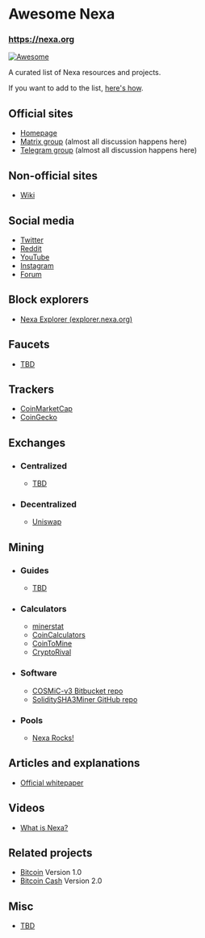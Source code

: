 # Awesome Nexa

### https://nexa.org

[![Awesome](https://awesome.re/badge.svg)](https://awesome.re)

A curated list of Nexa resources and projects.

If you want to add to the list, [here's how](CONTRIBUTING.md).


## Official sites

- [Homepage](https://nexa.org/)
- [Matrix group](https://matrix.to/#/#nexacoin:matrix.org) (almost all discussion happens here)
- [Telegram group](https://discord.gg/JGEqqmS) (almost all discussion happens here)


## Non-official sites

- [Wiki](https://nexa.wiki/)


## Social media

- [Twitter](https://twitter.com/nexamoney)
- [Reddit](https://www.reddit.com/r/Nexa/)
- [YouTube](https://www.youtube.com/channel/UCH03nTnxs3TLmbSHtm54B1g)
- [Instagram](https://www.instagram.com/nexacoin/)
- [Forum]()


## Block explorers

- [Nexa Explorer (explorer.nexa.org)](https://explorer.nexa.org/)


## Faucets

- [TBD]()


## Trackers

- [CoinMarketCap]()
- [CoinGecko]()


## Exchanges

- ### Centralized
    - [TBD]()

- ### Decentralized
    - [Uniswap]()


## Mining
- ### Guides
    - [TBD]()

- ### Calculators
    - [minerstat](https://minerstat.com/coin/)
    - [CoinCalculators](https://www.coincalculators.io/)
    - [CoinToMine](https://cointomine.today/calculator/)
    - [CryptoRival](https://cryptorival.com/calcs/)

- ### Software
    - [COSMiC-v3 Bitbucket repo](https://bitbucket.org/LieutenantTofu/cosmic-v3/src/master/)
    - [SoliditySHA3Miner GitHub repo](https://github.com/lwYeo/SoliditySHA3Miner)

- ### Pools
    - [Nexa Rocks!](https://nexa.rocks/)


## Articles and explanations

- [Official whitepaper]()


## Videos

- [What is Nexa?]()


## Related projects

- [Bitcoin](https://bitcoin.org) Version 1.0
- [Bitcoin Cash](https://bitcoincash.org) Version 2.0


## Misc

- [TBD]()
